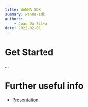 ```yaml
---
title: WANNA SDK
summary: wanna-sdk
authors:
    - Joao Da Silva
date: 2022-02-01
---
```


# Get Started
...

# Further useful info

* [Presentation]()